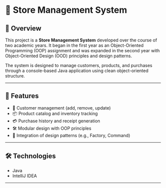 # 🛒 Store Management System

## 📖 Overview
This project is a **Store Management System** developed over the course of two academic years. It began in the first year as an Object-Oriented Programming (OOP) assignment and was expanded in the second year with Object-Oriented Design (OOD) principles and design patterns.

The system is designed to manage customers, products, and purchases through a console-based Java application using clean object-oriented structure.

---

## 🚀 Features
- 🧍 Customer management (add, remove, update)
- 📦 Product catalog and inventory tracking
- 💳 Purchase history and receipt generation
- 🛠️ Modular design with OOP principles
- 🧠 Integration of design patterns (e.g., Factory, Command)

---

## 🛠️ Technologies
- Java
- IntelliJ IDEA
---

